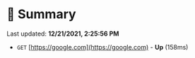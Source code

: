 # 📖 Summary
Last updated: **12/21/2021, 2:25:56 PM**

- `GET` [https://google.com](https://google.com) - **Up** (158ms)
